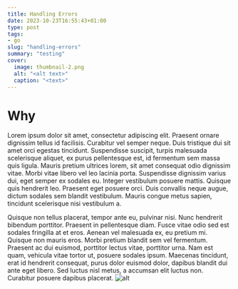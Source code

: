 ```yaml
---
title: Handling Errors
date: 2023-10-23T16:55:43+01:00
type: post
tags:
- go
slug: "handling-errors"
summary: "testing"
cover:
  image: thumbnail-2.png
  alt: "<alt text>"
  caption: "<text>"
---
```


# Why
Lorem ipsum dolor sit amet, consectetur adipiscing elit. Praesent ornare dignissim tellus id facilisis. Curabitur vel semper neque. Duis tristique dui sit amet orci egestas tincidunt. Suspendisse suscipit, turpis malesuada scelerisque aliquet, ex purus pellentesque est, id fermentum sem massa quis ligula. Mauris pretium ultrices lorem, sit amet consequat odio dignissim vitae. Morbi vitae libero vel leo lacinia porta. Suspendisse dignissim varius dui, eget semper ex sodales eu. Integer vestibulum posuere mattis. Quisque quis hendrerit leo. Praesent eget posuere orci. Duis convallis neque augue, dictum sodales sem blandit vestibulum. Mauris congue metus sapien, tincidunt scelerisque nisi vestibulum a.

Quisque non tellus placerat, tempor ante eu, pulvinar nisi. Nunc hendrerit bibendum porttitor. Praesent in pellentesque diam. Fusce vitae odio sed est sodales fringilla at et eros. Aenean vel malesuada ex, eu pretium mi. Quisque non mauris eros. Morbi pretium blandit sem vel fermentum. Praesent ac dui euismod, porttitor lectus vitae, porttitor urna. Nam est quam, vehicula vitae tortor ut, posuere sodales ipsum. Maecenas tincidunt, erat id hendrerit consequat, purus dolor euismod dolor, dapibus blandit dui ante eget libero. Sed luctus nisl metus, a accumsan elit luctus non. Curabitur posuere dapibus placerat.
![alt](thumbnail-1.png)



